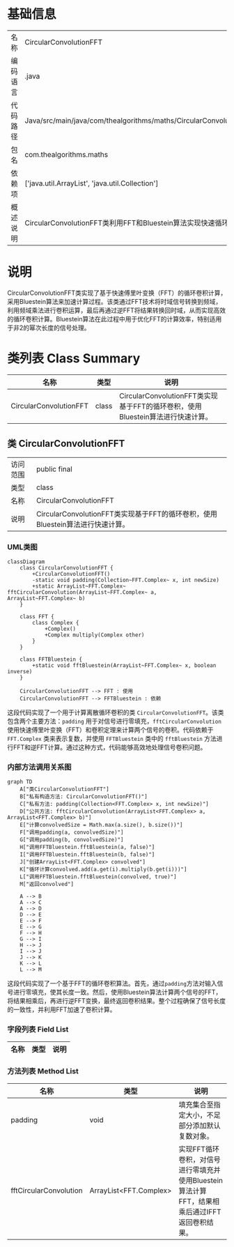 # 基础信息

|      |      |
|------|------|
| 名称 | CircularConvolutionFFT |
| 编码语言 | .java |
| 代码路径 | Java/src/main/java/com/thealgorithms/maths/CircularConvolutionFFT.java |
| 包名 | com.thealgorithms.maths |
| 依赖项 | ['java.util.ArrayList', 'java.util.Collection'] |
| 概述说明 | CircularConvolutionFFT类利用FFT和Bluestein算法实现快速循环卷积。 |

# 说明

CircularConvolutionFFT类实现了基于快速傅里叶变换（FFT）的循环卷积计算，采用Bluestein算法来加速计算过程。该类通过FFT技术将时域信号转换到频域，利用频域乘法进行卷积运算，最后再通过逆FFT将结果转换回时域，从而实现高效的循环卷积计算。Bluestein算法在此过程中用于优化FFT的计算效率，特别适用于非2的幂次长度的信号处理。

# 类列表 Class Summary

| 名称   | 类型  | 说明 |
|-------|------|-------------|
| CircularConvolutionFFT | class | CircularConvolutionFFT类实现基于FFT的循环卷积，使用Bluestein算法进行快速计算。 |



## 类 CircularConvolutionFFT

|      |      |
|------|------|
| 访问范围 | public final |
| 类型 | class |
| 名称 | CircularConvolutionFFT |
| 说明 | CircularConvolutionFFT类实现基于FFT的循环卷积，使用Bluestein算法进行快速计算。 |


### UML类图

```mermaid
classDiagram
    class CircularConvolutionFFT {
        +CircularConvolutionFFT()
        -static void padding(Collection~FFT.Complex~ x, int newSize)
        +static ArrayList~FFT.Complex~ fftCircularConvolution(ArrayList~FFT.Complex~ a, ArrayList~FFT.Complex~ b)
    }

    class FFT {
        class Complex {
            +Complex()
            +Complex multiply(Complex other)
        }
    }

    class FFTBluestein {
        +static void fftBluestein(ArrayList~FFT.Complex~ x, boolean inverse)
    }

    CircularConvolutionFFT --> FFT : 使用
    CircularConvolutionFFT --> FFTBluestein : 依赖
```

这段代码实现了一个用于计算离散循环卷积的类 `CircularConvolutionFFT`。该类包含两个主要方法：`padding` 用于对信号进行零填充，`fftCircularConvolution` 使用快速傅里叶变换（FFT）和卷积定理来计算两个信号的卷积。代码依赖于 `FFT.Complex` 类来表示复数，并使用 `FFTBluestein` 类中的 `fftBluestein` 方法进行FFT和逆FFT计算。通过这种方式，代码能够高效地处理信号卷积问题。


### 内部方法调用关系图

```mermaid
graph TD
    A["类CircularConvolutionFFT"]
    B["私有构造方法: CircularConvolutionFFT()"]
    C["私有方法: padding(Collection<FFT.Complex> x, int newSize)"]
    D["公共方法: fftCircularConvolution(ArrayList<FFT.Complex> a, ArrayList<FFT.Complex> b)"]
    E["计算convolvedSize = Math.max(a.size(), b.size())"]
    F["调用padding(a, convolvedSize)"]
    G["调用padding(b, convolvedSize)"]
    H["调用FFTBluestein.fftBluestein(a, false)"]
    I["调用FFTBluestein.fftBluestein(b, false)"]
    J["创建ArrayList<FFT.Complex> convolved"]
    K["循环计算convolved.add(a.get(i).multiply(b.get(i)))"]
    L["调用FFTBluestein.fftBluestein(convolved, true)"]
    M["返回convolved"]

    A --> B
    A --> C
    A --> D
    D --> E
    E --> F
    E --> G
    F --> H
    G --> I
    H --> J
    I --> J
    J --> K
    K --> L
    L --> M
```

这段代码实现了一个基于FFT的循环卷积算法。首先，通过`padding`方法对输入信号进行零填充，使其长度一致。然后，使用Bluestein算法计算两个信号的FFT，将结果相乘后，再进行逆FFT变换，最终返回卷积结果。整个过程确保了信号长度的一致性，并利用FFT加速了卷积计算。

### 字段列表 Field List

| 名称  | 类型  | 说明 |
|-------|-------|------|

### 方法列表 Method List

| 名称  | 类型  | 说明 |
|-------|-------|------|
| padding | void | 填充集合至指定大小，不足部分添加默认复数对象。 |
| fftCircularConvolution | ArrayList<FFT.Complex> | 实现FFT循环卷积，对信号进行零填充并使用Bluestein算法计算FFT，结果相乘后通过IFFT返回卷积结果。 |




